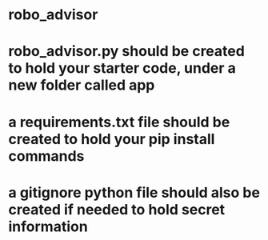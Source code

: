 # robo_advisor

# robo_advisor.py should be created to hold your starter code, under a new folder called app
# a requirements.txt file should be created to hold your pip install commands
# a gitignore python file should also be created if needed to hold secret information